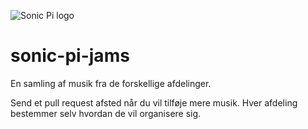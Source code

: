 ![Sonic Pi logo](http://sonic-pi.net/images/logo.png)
# sonic-pi-jams
En samling af musik fra de forskellige afdelinger.

Send et pull request afsted når du vil tilføje mere musik. Hver afdeling bestemmer selv hvordan de vil organisere sig.
